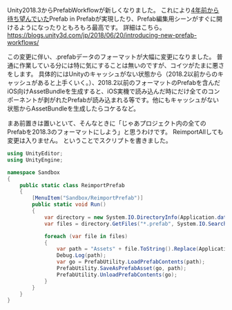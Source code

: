 Unity2018.3からPrefabWorkflowが新しくなりました。
これにより[4年前から待ち望んでいた](https://qiita.com/kyubuns/items/5741e5281f4bb8de656c)Prefab in Prefabが実現したり、Prefab編集用シーンがすぐに開けるようになったりともろもろ最高です。
詳細はこちら。
https://blogs.unity3d.com/jp/2018/06/20/introducing-new-prefab-workflows/

この変更に伴い、.prefabデータのフォーマットが大幅に変更になりました。
普通に作業している分には特に気にすることは無いのですが、コイツがたまに悪さをします。
具体的にはUnityのキャッシュがない状態から（2018.2以前からのキャッシュがあると上手くいく。）、2018.2以前のフォーマットのPrefabを含んだiOS向けAssetBundleを生成すると、iOS実機で読み込んだ時にだけ全てのコンポーネントが剥がれたPrefabが読み込まれる等です。他にもキャッシュがない状態からAssetBundleを生成したらコケるなど。

まあ前置きは置いといて、そんなときに「じゃあプロジェクト内の全てのPrefabを2018.3のフォーマットにしよう」と思うわけです。
ReimportAllしても変更は入りません。
ということでスクリプトを書きました。

```csharp
using UnityEditor;
using UnityEngine;

namespace Sandbox
{
    public static class ReimportPrefab
    {
        [MenuItem("Sandbox/ReimportPrefab")]
        public static void Run()
        {
            var directory = new System.IO.DirectoryInfo(Application.dataPath);
            var files = directory.GetFiles("*.prefab", System.IO.SearchOption.AllDirectories);

            foreach (var file in files)
            {
                var path = "Assets" + file.ToString().Replace(Application.dataPath, "");
                Debug.Log(path);
                var go = PrefabUtility.LoadPrefabContents(path);
                PrefabUtility.SaveAsPrefabAsset(go, path);
                PrefabUtility.UnloadPrefabContents(go);
            }
        }
    }
}
```
